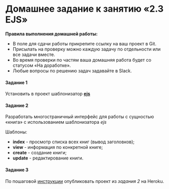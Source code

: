# Домашнее задание к занятию «2.3 EJS»

**Правила выполнения домашней работы:** 
* В поле для сдачи работы прикрепите ссылку на ваш проект в Git.
* Присылать на проверку можно каждую задачу по отдельности или все задачи вместе. 
* Во время проверки по частям ваша домашняя работа будет со статусом «На доработке».
* Любые вопросы по решению задач задавайте в Slack.

#### Задание 1
Установить в проект шаблонизатор [**ejs**](https://ejs.co/)

#### Задание 2
Разработать многостраничный интерфейс для работы с сущностью «книга» с использованием шаблонизатора *ejs*

Шаблоны:
 - **index** - просмотр списка всех книг (вывод заголовков);
 - **view** - информация по конкретной книге; 
 - **create** - создание книги;
 - **update** - редактирование книги. 


#### Задание 3
По пошаговой [инструкции](heroku.md) опубликовать проект из *задания 2* на Heroku.
